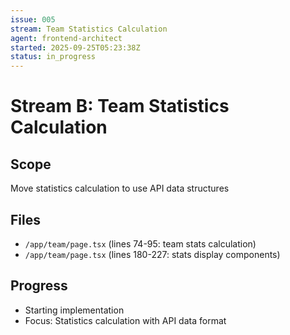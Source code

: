 ```yaml
---
issue: 005
stream: Team Statistics Calculation
agent: frontend-architect
started: 2025-09-25T05:23:38Z
status: in_progress
---
```


# Stream B: Team Statistics Calculation

## Scope
Move statistics calculation to use API data structures

## Files
- `/app/team/page.tsx` (lines 74-95: team stats calculation)
- `/app/team/page.tsx` (lines 180-227: stats display components)

## Progress
- Starting implementation  
- Focus: Statistics calculation with API data format
